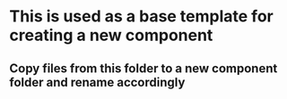 # This is used as a base template for creating a new component

## Copy files from this folder to a new component folder and rename accordingly